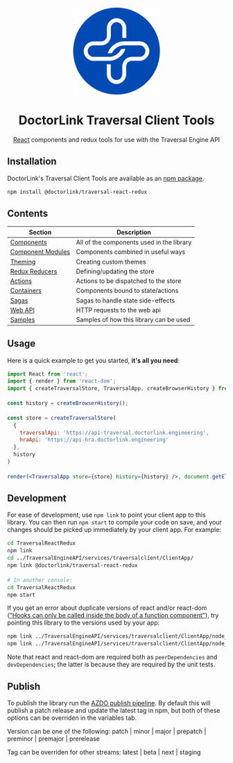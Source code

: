<p align="center">
  <a href="https://www.doctorlink.com/" rel="noopener" target="_blank"><img width="200" src="/static/logo.png" alt="Doctorlink Design System"></a></p>
</p>

<h1 align="center">DoctorLink Traversal Client Tools</h1>

<div align="center">

[React](http://facebook.github.io/react/) components and redux tools for use with the Traversal Engine API

</div>

## Installation

DoctorLink's Traversal Client Tools are available as an [npm package](https://www.npmjs.com/package/@doctorlink/traversal-react-redux).

```sh
npm install @doctorlink/traversal-react-redux
```

## Contents

|Section                                     |Description                              |
|--------------------------------------------|-----------------------------------------|
|[Components](src/Components)                |All of the components used in the library|
|[Component Modules](src/ComponentModules)   |Components combined in useful ways       |
|[Theming](src/Theme)                        |Creating custom themes                   |
|[Redux Reducers](src/Reducers)              |Defining/updating the store              |
|[Actions](src/Actions)                      |Actions to be dispatched to the store    |
|[Containers](src/Containers)                |Components bound to state/actions        |
|[Sagas](src/Sagas)                          |Sagas to handle state side-effects       |
|[Web API](src/WebApi)                       |HTTP requests to the web api             |
|[Samples](samples)                          |Samples of how this library can be used  |


## Usage

Here is a quick example to get you started, **it's all you need**:

```jsx
import React from 'react';
import { render } from 'react-dom';
import { createTraversalStore, TraversalApp, createBrowserHistory } from '@doctorlink/traversal-react-redux';

const history = createBrowserHistory();

const store = createTraversalStore(
  {
    traversalApi: 'https://api-traversal.doctorlink.engineering',
    hraApi: 'https://api-hra.doctorlink.engineering'
  },
  history
)

render(<TraversalApp store={store} history={history} />, document.getElementById('root'));
```

## Development

For ease of development, use `npm link` to point your client app to this library. You can then run `npm start` to compile your code on save, and your changes should be picked up immediately by your client app. For example:

```bash
cd TraversalReactRedux
npm link
cd ../TraversalEngineAPI/services/traversalclient/ClientApp/
npm link @doctorlink/traversal-react-redux

# In another console:
cd TraversalReactRedux
npm start
```

If you get an error about duplicate versions of react and/or react-dom (["Hooks can only be called inside the body of a function component"](https://reactjs.org/warnings/invalid-hook-call-warning.html#duplicate-react)), try pointing this library to the versions used by your app:

```bash
npm link ../TraversalEngineAPI/services/traversalclient/ClientApp/node_modules/react
npm link ../TraversalEngineAPI/services/traversalclient/ClientApp/node_modules/react-dom
```

Note that react and react-dom are required both as `peerDependencies` and `devDependencies`; the latter is because they are required by the unit tests.

## Publish

To publish the library run the [AZDO publish pipeline](https://dev.azure.com/doctorlink-engineering/ENG/_build?definitionId=45&_a=summary). By default this will publish a patch release and update the latest tag in npm, but both of these options can be overriden in the variables tab.

Version can be one of the following:
  patch | minor | major | prepatch | preminor | premajor | prerelease

Tag can be overriden for other streams:
  latest | beta | next | staging